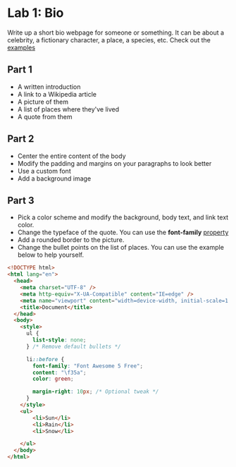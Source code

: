 # Lab 1: Bio

Write up a short bio webpage for someone or something. It can be about a celebrity, a fictionary character, a place, a species, etc. Check out the [examples](https://github.com/PdxCodeGuild/class_bumble_bee/tree/main/2%20HTML%20%2B%20CSS/labs/images)

## Part 1

- A written introduction
- A link to a Wikipedia article
- A picture of them
- A list of places where they've lived
- A quote from them

## Part 2

- Center the entire content of the body
- Modify the padding and margins on your paragraphs to look better
- Use a custom font
- Add a background image

## Part 3

- Pick a color scheme and modify the background, body text, and link text color.
- Change the typeface of the quote. You can use the **font-family** [property](https://developer.mozilla.org/en-US/docs/Web/CSS/font-family)
- Add a rounded border to the picture.
- Change the bullet points on the list of places. You can use the example below to help yourself.

```html
<!DOCTYPE html>
<html lang="en">
  <head>
    <meta charset="UTF-8" />
    <meta http-equiv="X-UA-Compatible" content="IE=edge" />
    <meta name="viewport" content="width=device-width, initial-scale=1.0" />
    <title>Document</title>
  </head>
  <body>
    <style>
      ul {
        list-style: none;
      } /* Remove default bullets */

      li::before {
        font-family: "Font Awesome 5 Free";
        content: "\f35a";
        color: green;

        margin-right: 10px; /* Optional tweak */
      }
    </style>
    <ul>
        <li>Sun</li>
        <li>Rain</li>
        <li>Snow</li>

    </ul>
  </body>
</html>
```
